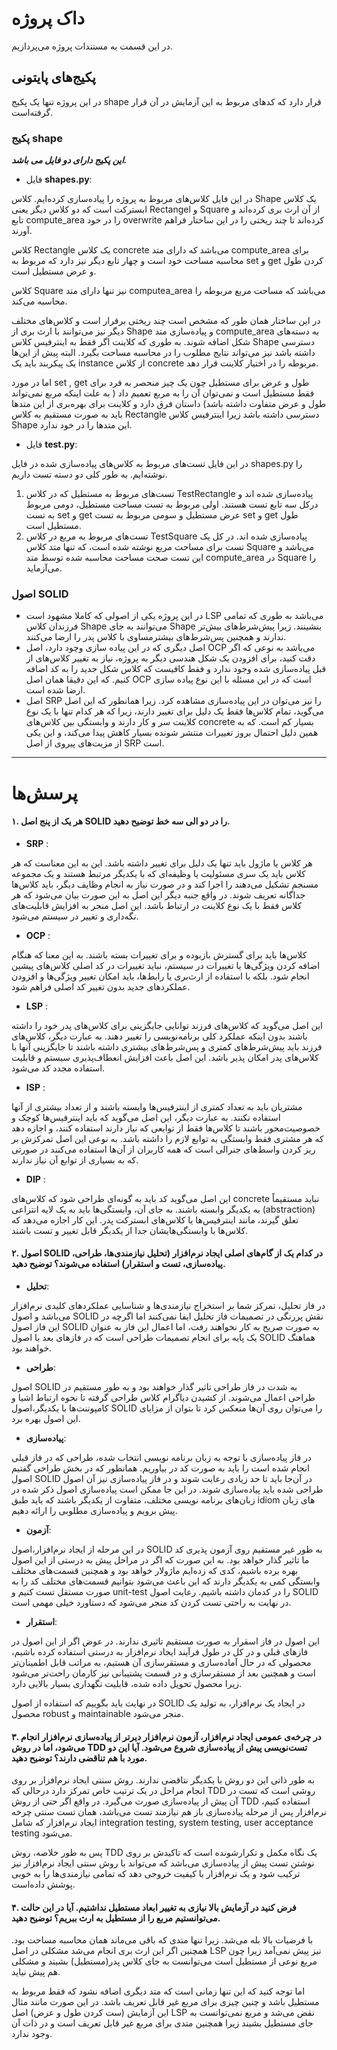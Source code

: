 
# داک پروژه 

در این قسمت به مستندات پروژه می‌پردازیم.
## پکیج‌های پایتونی 
در این پروژه تنها یک پکیج shape قرار دارد که کد‌های مربوط به این آزمایش در آن قرار گرفته‌است.
### پکیج shape 
_**_این پکیج دارای دو فایل می باشد._**_

- فایل **shapes.py**:

در این فایل کلاس‌های مربوط به پروژه را پیاده‌سازی کرده‌ایم. 
کلاس Shape یک کلاس ابسترکت است که دو کلاس دیگر یعنی Rectangel و Square از آن ارث بری کرده‌اند و تابع compute_area را در خود overwrite کرده‌اند تا چند ریختی را در این ساختار فراهم آورند.

کلاس Rectangle یک کلاس concrete می‌باشد که دارای متد compute_area برای محاسبه مساحت خود است و چهار تابع دیگر نیز دارد که مربوط به set و get کردن طول و عرض مستطیل است.

کلاس Square نیز تنها دارای متد  computea_area می‌باشد که مساحت مربع مربوطه را محاسبه می‌کند.

در این ساختار همان طور که مشخص است چند ریختی برقرار است و کلاس‌های مختلف دیگر نیز می‌توانند با ارث بری از Shape و پیاده‌سازی متد compute_area به دسته‌های شکل اضافه شوند. به طوری که کلاینت اگر فقط به اینترفیس کلاس Shape دسترسی داشته باشد نیز می‌تواند نتایج مطلوب را در محاسبه مساحت بگیرد. البته پیش از‌ این‌ها یک پیکربند باید یک instance  از کلاس concrete مربوطه را در اختیار کلاینت قرار دهد.

اما در مورد set , get طول و عرض برای مستطیل چون یک چیز منحصر به فرد برای فقط مستطیل است و نمی‌توان آن را به مربع تعمیم داد ( به علت اینکه مربع نمی‌تواند طول و عرض متفاوت داشته باشد) داستان فرق دارد و کلاینت برای بهره‌بری از این متد‌ها باید به صورت مستقیم به کلاس Rectangle دسترسی داشته باشد زیرا اینترفیس کلاس Shape این متد‌ها را در خود ندارد.

- فایل **test.py**:

در این فایل تست‌های مربوط به کلاس‌های پیاده‌سازی شده در فایل shapes.py را نوشته‌ایم. به طور کلی دو دسته تست داریم.

1. تست‌های مربوط به مستطیل که در کلاس TestRectangle پیاده‌سازی شده اند و درکل سه تابع تست هستند. اولی مربوط به تست مساحت مستطیل، دومی مربوط به تست  set و get عرض مستطیل و سومی مربوط به تست  set و get طول مستطیل است.
2. تست‌های مربوط به مربع در کلاس TestSquare پیاده‌سازی شده اند. در کل یک تست برای مساحت مربع نوشته شده است، که تنها متد کلاس Square می‌باشد و این تست صحت مساحت محاسبه شده توسط متد compute_area در Square را می‌آزماید.

### اصول SOLID

- در این پروژه یکی از اصولی که کاملا مشهود است LSP می‌باشد به طوری که تمامی فرزندان کلاس Shape می‌توانند به جای Shape بنشینند. زیرا پیش‌شرط‌های بیش‌تر ندارند و همچنین پس‌شرط‌های بیشترمساوی با کلاس پدر را ارضا می‌کنند.
- اصل دیگری که در این پیاده سازی وچود دارد، اصل OCP می‌باشد به نوعی که اگر دقت کنید، برای افزودن یک شکل هندسی دیگر به پروژه، نیاز به تغییر کلاس‌های از قبل پیاده‌سازی شده وجود ندارد و فقط کافیست که کلاس شکل جدید را به کد اضافه کنیم. که این دقیقا همان اصل OCP است که در این مسئله با این نوع پیاده سازی ارضا شده است.
- اصل SRP را نیز می‌توان در این پیاده‌سازی مشاهده کرد. زیرا همانطور که این اصل می‌گوید، تمام کلاس‌ها فقط یک دلیل برای تغییر دارند، زیرا که هر کدام تنها با یک نوع کلاینت سر و کار دارند و وابستگی بین کلاس‌های concrete بسیار کم است. که به همین دلیل احتمال بروز تغییرات منتشر شونده بسیار کاهش پیدا می‌کند، و این یکی از مزیت‌های پیروی از اصل SRP است.

---

#           پرسش‌ها  
#### ۱. هر یک از پنج اصل SOLID را در دو الی سه خط توضیح دهید. 

- **SRP** : 

هر کلاس یا ماژول باید تنها یک دلیل برای تغییر داشته باشد. این به این معناست که هر کلاس باید یک سری مسئولیت یا وظیفه‌ای که با یکدیگر مرتبط هستند و یک مجموعه مسنجم تشکیل می‌دهند را اجرا کند و در صورت نیاز به انجام وظایف دیگر، باید کلاس‌ها جداگانه تعریف شوند. در واقع جنبه دیگر این اصل به این صورت بیان می‌شود که هر کلاس فقط با یک نوع کلاینت در ارتباط باشد. این اصل منجر به افزایش قابلیت‌های نگه‌داری و تغییر در سیستم می‌شود.

- **OCP** : 

کلاس‌ها باید برای گسترش بازبوده و برای تغییرات بسته باشند. به این معنا که هنگام اضافه کردن ویژگی‌ها یا تغییرات در سیستم، نباید تغییرات در کد اصلی کلاس‌های پیشین انجام شود. بلکه با استفاده از ارث‌بری یا رابط‌ها، باید امکان تغییر ویژگی‌ها و افزودن عملکردهای جدید بدون تغییر کد اصلی فراهم شود.

- **LSP** :

این اصل می‌گوید که کلاس‌های فرزند توانایی جایگزینی برای کلاس‌های پدر خود را داشته باشند بدون اینکه عملکرد کلی برنامه‌نویسی را تغییر دهند. به عبارت دیگر، کلاس‌های فرزند باید پیش‌شرط‌های کمتری و پس‌شرط‌های بیشتری داشته باشند تا جایگزینی آنها با کلاس‌های پدر امکان پذیر باشد. این اصل باعث افزایش انعطاف‌پذیری سیستم و قابلیت استفاده مجدد کد می‌شود.

- **ISP** :

مشتریان باید به تعداد کمتری از اینترفیس‌ها وابسته باشند و از تعداد بیشتری از آنها استفاده نکنند. به عبارت دیگر، این اصل می‌گوید که باید اینترفیس‌ها کوچک و خصوصیت‌محور باشند تا کلاس‌ها فقط از توابعی که نیاز دارند استفاده کنند، و اجازه دهد که هر مشتری فقط وابستگی به توابع لازم را داشته باشد. به نوعی این اصل تمرکزش بر ریز کردن واسط‌های جنرالی است که همه‌ کاربران از آن‌ها استفاده می‌کنند در صورتی که به بسیاری از توابع آن نیاز ندارند. 

- **DIP** :

این اصل می‌گوید کد باید به گونه‌ای طراحی شود که کلاس‌های concrete نباید مستقیماً به یکدیگر وابسته باشند. به جای آن، وابستگی‌ها باید به یک لایه انتزاعی (abstraction) تعلق گیرند، مانند اینترفیس‌ها یا کلاس‌های ابسترکت پدر. این کار اجازه می‌دهد که کلاس‌ها با وابستگی‌هایشان جدا از یکدیگر قابل تغییر و تست باشند.


#### ۲. اصول SOLID در کدام یک از گام‌های اصلی ایجاد نرم‌افزار (تحلیل نیازمندی‌ها، طراحی، پیاده‌سازی، تست و استقرار) استفاده می‌شوند؟ توضیح دهید.

- **تحلیل**:

 در فاز تحلیل، تمرکز شما بر استخراج نیازمندی‌ها و شناسایی عملکردهای کلیدی نرم‌افزار می‌باشد و اصول SOLID نقش پررنگی در تصمیمات فاز تحلیل ایفا نمی‌کنند اما اگرچه در این فاز اصول SOLID به صورت صریح به کار نخواهند رفت، اما اعمال این فاز به عنوان یک پایه برای انجام تصمیمات طراحی است که در فاز‌های بعد با اصول SOLID هماهنگ خواهند بود.

- **طراحی**:

اصول SOLID به شدت در فاز طراحی تاثیر گذار خواهند بود و به طور مستقیم در طراحی اعمال می‌شوند. از کشیدن دیاگرام کلاس طراحی گرفته تا نحوه ارتباط اشیا و کامپوننت‌ها با یکدیگر،‌اصول SOLID را می‌توان روی آن‌ها منعکس کرد تا بتوان از مزایای این اصول بهره برد.

- **پیاده‌سازی**:

در فاز پیاده‌سازی با توجه به زبان برنامه نویسی انتخاب شده، طراحی که در فاز قبلی انجام شده است را باید به صورت کد در بیاوریم. همانطور که در بخش طراحی گفتیم اصول SOLID در‌ آن‌جا باید تا حد زیادی رعایت شوند و در فاز پیاده‌سازی نیز آن اصول طراحی شده باید پیاده‌سازی شوند. در این جا ممکن است پیاده‌سازی اصول ذکر شده در زبان‌‌های برنامه نویسی مختلف، متفاوت از یکدیگر باشند که باید طبق idiom های زبان پیش برویم و پیاده‌سازی مطلوبی را ارائه دهیم.
- **آزمون**:

در این مرحله از ایجاد نرم‌افزار،‌اصول SOLID به طور غیر مستقیم روی آزمون پذیری کد ما تاثیر گذار خواهد بود. به این صورت که اگر در مراحل پیش به درستی از این اصول بهره برده باشیم، کدی که زده‌ایم ماژولار خواهد بود و همچنین قسمت‌های مختلف وابستگی کمی به یکدیگر دارند که این باعث می‌شود بتوانیم قسمت‌های مختلف کد را به صورت مستقل تست کنیم و unit-test را در کدمان داشته باشیم. رعایت اصول SOLID در نهایت به راحتی تست کردن کد منجر می‌شود که دستاورد خیلی مهمی است.

- **استقرار**:

این اصول در فاز اسقرار به صورت مستقیم تاثیری ندارند. در عوض اگر از این اصول در فاز‌های قبلی و در کل در طول فرآیند ایجاد نرم‌افزار به درستی استفاده کرده باشیم، محصولی که در حال آماده‌سازی و مستقرسازی آن هستیم، به مراتب قابل اطمینان‌تر است و همچنین بعد از مستقرسازی و در قسمت پشتیبانی نیز کارمان راحت‌تر می‌شود زیرا محصول تحویل داده شده، قابلیت نگهداری بسیار بالایی دارد.

در نهایت باید بگوییم که استفاده از اصول SOLID در ایجاد یک نرم‌افزار، به تولید یک محصول robust و maintainable منجر می‌شود.
####    ۳. در چرخه‌ی عمومی ایجاد نرم‌افزار، آزمون نرم‌افزار دیرتر از پیاده‌سازی نرم‌افزار انجام می‌شود، اما در روش TDD تست‌نویسی پیش از پیاده‌سازی شروع می‌شود. آیا این دو مورد با هم تناقضی دارند؟ توضیح دهید.

به طور ذاتی این دو روش با یکدیگر نتاقضی ندارند.
روش سنتی ایجاد نرم‌افزار بر روی انجام مراحل در یک ترتیب خاص تمرکز دارد درحالی که TDD روشی است که تست در آن پیش از پیاده‌سازی صورت می‌گیرد. در واقع اگر حتی از روش TDD استفاده کنیم، نرم‌افزار پس از مرحله پیاده‌سازی باز هم نیازمند تست می‌باشد، همان تست سنتی چرخه ایجاد نرم‌افزار که شامل 
integration testing, system testing, user acceptance testing
می‌شود.

پس به طور خلاصه، روش TDD یک نگاه مکمل و تکرارشونده است که تاکیدش بر روی نوشتن تست پیش از پیاده‌سازی می‌باشد که می‌تواند با روش سنتی ایجاد نرم‌افزار نیز ترکیب شود و یک نرم‌افزار با کیفیت خروجی دهد که تمامی نیازمندی‌ها را به خوبی پوشش داده‌است.

#### ۴. فرض کنید در آزمایش بالا نیازی به تغییر ابعاد مستطیل نداشتیم. آیا در این حالت می‌توانستیم مربع را از مستطیل به ارث ببریم؟ توضیح دهید.

با فرضیات بالا بله می‌شد. زیرا تنها متدی که باقی می‌ماند همان محاسبه مساحت بود.
همچنین اگر این ارث بری انجام می‌شد مشکلی در اصل LSP نیز پیش نمی‌آمد زیرا چون مربع نوعی از مستطیل است می‌توانست به جای کلاس پدر(مستطیل) بشیند و مشکلی هم پیش نیاید.

اما توجه کنید که این تنها زمانی است که متد دیگری اضافه نشود که فقط مربوط به مستطیل باشد و چنین چیزی برای مربع غیر قابل تعریف باشد. در این صورت مانند مثال این آزمایش (ست کردن طول و عرض) اصل LSP نقض می‌شد و مربع نمی‌توانست به جای مستطیل بشیند زیرا همچنین متدی برای مربع غیر قابل تعریف است و در ذات آن وجود ندارد.